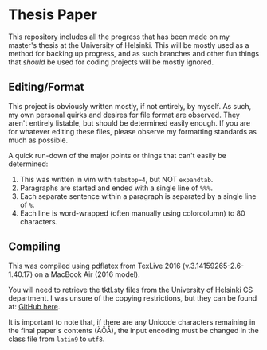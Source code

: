 # Thesis Paper

This repository includes all the progress that has been made on my master's
thesis at the University of Helsinki. This will be mostly used as a method
for backing up progress, and as such branches and other fun things that
_should_ be used for coding projects will be mostly ignored.

## Editing/Format

This project is obviously written mostly, if not entirely, by myself.
As such, my own personal quirks and desires for file format are observed.
They aren't entirely listable, but should be determined easily enough.
If you are for whatever editing these files, please observe my formatting
standards as much as possible.

A quick run-down of the major points or things that can't easily be determined:
1. This was written in vim with `tabstop=4`, but NOT `expandtab`.
2. Paragraphs are started and ended with a single line of `%%%`.
3. Each separate sentence within a paragraph is separated by a single line of
   `%`.
4. Each line is word-wrapped (often manually using colorcolumn) to 80
   characters.

## Compiling

This was compiled using pdflatex from TexLive 2016 (v.3.14159265-2.6-1.40.17)
on a MacBook Air (2016 model).

You will need to retrieve the tktl.sty files from the University of Helsinki
CS department. I was unsure of the copying restrictions, but they can be found
at: [GitHub here](https://github.com/UniversityHelsinkiTKTL/tktltiki2).

It is important to note that, if there are any Unicode characters remaining in
the final paper's contents (ÄÖÅ), the input encoding must be changed in the
class file from `latin9` to `utf8`.
